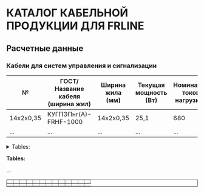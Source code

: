 # КАТАЛОГ КАБЕЛЬНОЙ ПРОДУКЦИИ ДЛЯ FRLINE  
## Расчетные данные  
### Кабели для систем управления и сигнализации  

| № | ГОСТ/Название кабеля (ширина жил) | Ширина жила (мм) | Текущая мощность (Вт) | Номинальная токовая нагрузка (A) |
|---|-------------------------------------|------------------|--------------------|----------------------------|
| 14x2x0,35 | КУГПЭПнг(А)-FRHF-1000 | 14x2x0,35 | 25,1 | 680 |
| ... | ... | ... | ... | ... |

<details><summary>Tables:</summary>

| № | ГОСТ/Название кабеля (ширина жила) | Ширина жила (мм) | Текущая мощность (Вт) | Номинальная токовая нагрузка (A) |
|---|--------------------------------------|------------------|--------------------|------------------------------|
| 14x2x0,35 | КУГПЭПнг(А)-FRHF-1000           | 14x2x0,35        | 25,1              | 680                          |
| ... | ...                                | ...               | ...                | ...                         |

</details>

**Tables:**  
<table border="1">  
<tr>  
<th scope="col"></th>  
<td></td>  
<td></td>  
<td></td>  
<td></td>  
<td></td>  
<td></td>  
<td></td>  
<td></td>  
<td></td>  
<td></td>  
<td></td>  
<td></td>  
</tr>  
<tr>  
<td></td>  
<td></td>  
<td></td>  
<td></td>  
<td></td>  
<td></td>  
<td></td>  
<td></td>  
<td></td>  
<td></td>  
<td></td>  
<td></td>  
</tr>  
...  